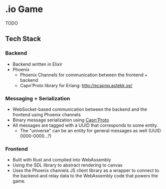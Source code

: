 # .io Game

TODO

## Tech Stack

### Backend

- Backend written in Elixir
- Phoenix
  - Phoenix Channels for communication between the frontend + backend
  - Capn'Proto library for Erlang: http://ecapnp.astekk.se/

### Messaging + Serialization

- WebSocket-based communication between the backend and the frontend using Phoenix channels
- Binary message serialization using [Capn'Proto](https://capnproto.org/)
- All messages are tagged with a UUID that corresponds to some entity.
  - The "universe" can be an entity for general messages as well (UUID 0000-0000...?)

### Frontend

- Built with Rust and compiled into WebAssembly
- Using the SDL library to abstract rendering to canvas
- Uses the Phoenix channels JS client library as a wrapper to connect to the backend and relay data to the WebAssembly code that powers the game.
